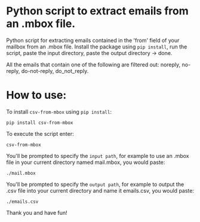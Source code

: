 # Python script to extract emails from an .mbox file.

Python script for extracting emails contained in the 'from' field of your mailbox from an .mbox file. Install the package using `pip install`, run the script, paste the input directory, paste the output directory -> done.

All the emails that contain one of the following are filtered out: noreply, no-reply, do-not-reply, do_not_reply.

# How to use:
To install `csv-from-mbox` using `pip install`:
```
pip install csv-from-mbox
```

To execute the script enter:
```
csv-from-mbox
```
You'll be prompted to specify the `input path`, for example to use an .mbox file in your current directory named mail.mbox, you would paste:
```
./mail.mbox
```
You'll be prompted to specify the `output path`, for example to output the .csv file into your current directory and name it emails.csv, you would paste:
```
./emails.csv
```
Thank you and have fun!